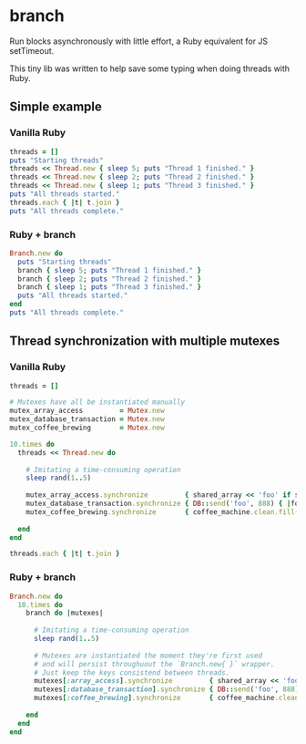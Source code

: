 branch
======

Run blocks asynchronously with little effort, a Ruby equivalent for JS setTimeout.

This tiny lib was written to help save some typing when doing threads with Ruby.



Simple example
--------------

### Vanilla Ruby

```rb
threads = []
puts "Starting threads"
threads << Thread.new { sleep 5; puts "Thread 1 finished." }
threads << Thread.new { sleep 2; puts "Thread 2 finished." }
threads << Thread.new { sleep 1; puts "Thread 3 finished." }
puts "All threads started."
threads.each { |t| t.join }
puts "All threads complete."
```


### Ruby + branch

```ruby
Branch.new do
  puts "Starting threads"
  branch { sleep 5; puts "Thread 1 finished." }
  branch { sleep 2; puts "Thread 2 finished." }
  branch { sleep 1; puts "Thread 3 finished." }
  puts "All threads started."
end
puts "All threads complete."
```



Thread synchronization with multiple mutexes
--------------------------------------------

### Vanilla Ruby

```rb
threads = []

# Mutexes have all be instantiated manually
mutex_array_access         = Mutex.new
mutex_database_transaction = Mutex.new
mutex_coffee_brewing       = Mutex.new

10.times do
  threads << Thread.new do
    
    # Imitating a time-consuming operation
    sleep rand(1..5)
    
    mutex_array_access.synchronize         { shared_array << 'foo' if shared_array.length < 5 }
    mutex_database_transaction.synchronize { DB::send('foo', 888) { |foo| foo.bar }}
    mutex_coffee_brewing.synchronize       { coffee_machine.clean.fill('water').make_coffee }
    
  end
end

threads.each { |t| t.join }
```


### Ruby + branch

```ruby
Branch.new do
  10.times do
    branch do |mutexes|
      
      # Imitating a time-consuming operation
      sleep rand(1..5)
    
      # Mutexes are instantiated the moment they're first used
      # and will persist throughuout the `Branch.new{ }` wrapper.
      # Just keep the keys consistend between threads.
      mutexes[:array_access].synchronize         { shared_array << 'foo' if shared_array.length < 5 }
      mutexes[:database_transaction].synchronize { DB::send('foo', 888) { |foo| foo.bar }}
      mutexes[:coffee_brewing].synchronize       { coffee_machine.clean.fill('water').make_coffee }
      
    end
  end
end
```
